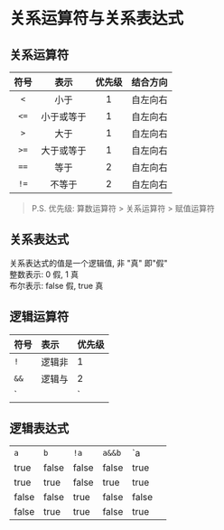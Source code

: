 # 关系运算符与关系表达式

## 关系运算符
|符号|表示|优先级|结合方向|
|:-:|:-:|:-:|:-:|
|`<`|小于|1|自左向右|
|`<=`|小于或等于|1|自左向右|
|`>`|大于|1|自左向右|
|`>=`|大于或等于|1|自左向右|
|`==`|等于|2|自左向右|
|`!=`|不等于|2|自左向右|

> P.S. 优先级: 算数运算符 > 关系运算符  > 赋值运算符

## 关系表达式

关系表达式的值是一个逻辑值, 非 "真" 即"假"  
整数表示: 0 假, 1 真  
布尔表示: false 假, true 真  

## 逻辑运算符

|符号|表示|优先级|
|:-|:-|:-|
|`!`|逻辑非|1|
|`&&`|逻辑与|2|
|`||`|逻辑或|3|

## 逻辑表达式

|||||||
|:-|:-|:-|:-|:-|:-|
|`a` | `b` | `!a` | `a&&b` | `a||b`|
|true|false| false| false| true|
|true|true|false|true|true|
|false|false|true|false|false|
|false|true|true|false|true|